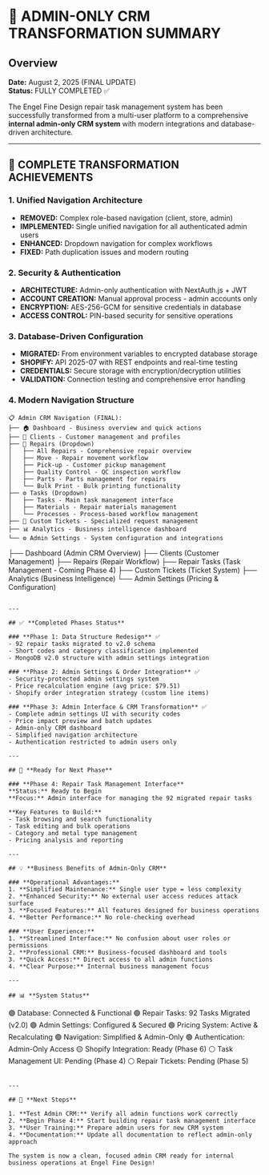 # 🎯 ADMIN-ONLY CRM TRANSFORMATION SUMMARY

## Overview
**Date:** August 2, 2025 (FINAL UPDATE)  
**Status:** FULLY COMPLETED ✅

The Engel Fine Design repair task management system has been successfully transformed from a multi-user platform to a comprehensive **internal admin-only CRM system** with modern integrations and database-driven architecture.

---

## 🔄 **COMPLETE TRANSFORMATION ACHIEVEMENTS**

### **1. Unified Navigation Architecture**
- **REMOVED:** Complex role-based navigation (client, store, admin)
- **IMPLEMENTED:** Single unified navigation for all authenticated admin users
- **ENHANCED:** Dropdown navigation for complex workflows
- **FIXED:** Path duplication issues and modern routing

### **2. Security & Authentication**
- **ARCHITECTURE:** Admin-only authentication with NextAuth.js + JWT
- **ACCOUNT CREATION:** Manual approval process - admin accounts only
- **ENCRYPTION:** AES-256-GCM for sensitive credentials in database
- **ACCESS CONTROL:** PIN-based security for sensitive operations

### **3. Database-Driven Configuration**
- **MIGRATED:** From environment variables to encrypted database storage
- **SHOPIFY:** API 2025-07 with REST endpoints and real-time testing
- **CREDENTIALS:** Secure storage with encryption/decryption utilities
- **VALIDATION:** Connection testing and comprehensive error handling

### **4. Modern Navigation Structure**
```
📋 Admin CRM Navigation (FINAL):
├── 🏠 Dashboard - Business overview and quick actions
├── 👥 Clients - Customer management and profiles
├── 🔧 Repairs (Dropdown)
│   ├── All Repairs - Comprehensive repair overview  
│   ├── Move - Repair movement workflow
│   ├── Pick-up - Customer pickup management
│   ├── Quality Control - QC inspection workflow
│   ├── Parts - Parts management for repairs
│   └── Bulk Print - Bulk printing functionality
├── ⚙️ Tasks (Dropdown)
│   ├── Tasks - Main task management interface
│   ├── Materials - Repair materials management
│   └── Processes - Process-based workflow management
├── 🎫 Custom Tickets - Specialized request management
├── 📊 Analytics - Business intelligence dashboard
└── ⚙️ Admin Settings - System configuration and integrations
```
├── Dashboard (Admin CRM Overview)
├── Clients (Customer Management)
├── Repairs (Repair Workflow)
├── Repair Tasks (Task Management - Coming Phase 4)
├── Custom Tickets (Ticket System)
├── Analytics (Business Intelligence)
└── Admin Settings (Pricing & Configuration)
```

---

## ✅ **Completed Phases Status**

### **Phase 1: Data Structure Redesign** ✅
- 92 repair tasks migrated to v2.0 schema
- Short codes and category classification implemented
- MongoDB v2.0 structure with admin settings integration

### **Phase 2: Admin Settings & Order Integration** ✅
- Security-protected admin settings system
- Price recalculation engine (avg price: $79.51)
- Shopify order integration strategy (custom line items)

### **Phase 3: Admin Interface & CRM Transformation** ✅
- Complete admin settings UI with security codes
- Price impact preview and batch updates
- Admin-only CRM dashboard
- Simplified navigation architecture
- Authentication restricted to admin users only

---

## 🚀 **Ready for Next Phase**

### **Phase 4: Repair Task Management Interface** 
**Status:** Ready to Begin  
**Focus:** Admin interface for managing the 92 migrated repair tasks

**Key Features to Build:**
- Task browsing and search functionality
- Task editing and bulk operations
- Category and metal type management
- Pricing analysis and reporting

---

## 💡 **Business Benefits of Admin-Only CRM**

### **Operational Advantages:**
1. **Simplified Maintenance:** Single user type = less complexity
2. **Enhanced Security:** No external user access reduces attack surface
3. **Focused Features:** All features designed for business operations
4. **Better Performance:** No role-checking overhead

### **User Experience:**
1. **Streamlined Interface:** No confusion about user roles or permissions
2. **Professional CRM:** Business-focused dashboard and tools
3. **Quick Access:** Direct access to all admin functions
4. **Clear Purpose:** Internal business management focus

---

## 📊 **System Status**

```
🟢 Database: Connected & Functional
🟢 Repair Tasks: 92 Tasks Migrated (v2.0)
🟢 Admin Settings: Configured & Secured
🟢 Pricing System: Active & Recalculating
🟢 Navigation: Simplified & Admin-Only
🟢 Authentication: Admin-Only Access
🟡 Shopify Integration: Ready (Phase 6)
⚪ Task Management UI: Pending (Phase 4)
⚪ Repair Tickets: Pending (Phase 5)
```

---

## 🎯 **Next Steps**

1. **Test Admin CRM:** Verify all admin functions work correctly
2. **Begin Phase 4:** Start building repair task management interface
3. **User Training:** Prepare admin users for new CRM system
4. **Documentation:** Update all documentation to reflect admin-only approach

The system is now a clean, focused admin CRM ready for internal business operations at Engel Fine Design!
